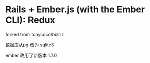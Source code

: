 # Rails + Ember.js (with the Ember CLI): Redux

forked from tonycoco/biznz

数据库从pg 改为 sqlite3

ember 改用了新版本 1.7.0


